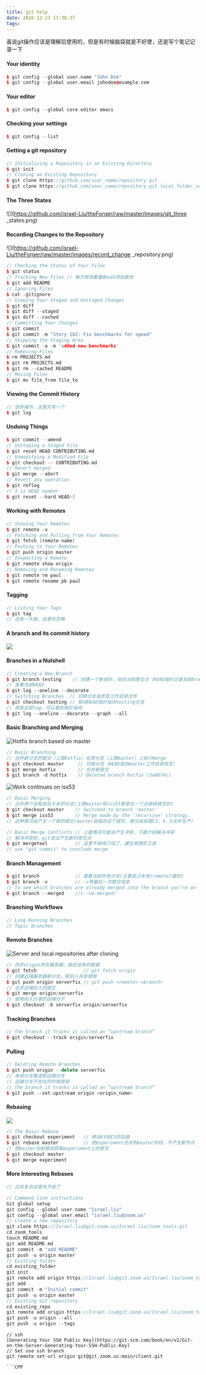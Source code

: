 ```yaml
---
title: git help
date: 2016-12-23 17:38:37
tags:
---
```

虽说git操作应该是理解后使用的，但是有时候脑袋就是不好使，还是写个笔记记录一下
#### Your identity
```CPP
$ git config --global user.name "John Doe"
$ git config --global user.email johndoe@example.com
```
#### Your editor
```CPP
$ git config --global core.editor emacs
```
#### Checking your settings
```CPP
$ git config --list
```
#### Getting a git repository
```CPP
// Initializing a Repository in an Existing Directory
$ git init
// Cloning an Existing Repository
$ git clone https://github.com/user_name/repository.git
$ git clone https://github.com/user_name/repository.git local_folder_name
```
#### The Three States
![](https://github.com/israel-Liu/theForger/raw/master/images/git_three _states.png)
#### Recording Changes to the Repository
![](https://github.com/israel-Liu/theForger/raw/master/images/record_change _repository.png)
```CPP
// Checking the Status of Your Files
$ git status
// Tracking New Files // 每次修改都重新add添加更改
$ git add README
// Ignoring Files
$ cat .gitignore
// Viewing Your Staged and Unstaged Changes
$ git diff
$ git diff --staged
$ git diff --cached
// Committing Your Changes
$ git commit
$ git commit -m "Story 182: Fix benchmarks for speed"
// Skipping the Staging Area
$ git commit -a -m 'added new benchmarks'
// Removing Files
$ rm PROJECTS.md
$ git rm PROJECTS.md
$ git rm --cached README
// Moving Files
$ git mv file_from file_to
```
#### Viewing the Commit History
```CPP
// 很多操作，这里先写一个
$ git log
```
#### Undoing Things
```CPP
$ git commit --amend
// Unstaging a Staged File
$ git reset HEAD CONTRIBUTING.md
// Unmodifying a Modified File
$ git checkout -- CONTRIBUTING.md
// Revert merged
$ git merge --abort
// Revert any operation
$ git reflog
// 3 is HEAD number
$ git reset --hard HEAD~3
```
#### Working with Remotes
```CPP
// Showing Your Remotes
$ git remote -v
// Fetching and Pulling from Your Remotes
$ git fetch [remote-name]
// Pushing to Your Remotes
$ git push origin master
// Inspecting a Remote
$ git remote show origin
// Removing and Renaming Remotes
$ git remote rm paul
$ git remote rename pb paul
```
#### Tagging
```CPP
// Listing Your Tags
$ git tag
// 还有一大推，这里先忽略
```
#### A branch and its commit history
![](https://github.com/israel-Liu/theForger/raw/master/images/git_branching.png)
#### Branches in a Nutshell
```CPP
// Creating a New Branch
$ git branch testing    // 创建一个新指针，指向当前提交点（HEAD指针记录当前branch）
// 查看当前HEAD
$ git log --oneline --decorate
// Switching Branches  // 切换分支会改变工作目录文件
$ git checkout testing // 移动HEAD指针指向testing分支
// 获取全部log，可以看到指针指向
$ git log --oneline --decorate --graph --all
```
#### Basic Branching and Merging
![Hotfix branch based on master](https://github.com/israel-Liu/theForger/raw/master/images/merge_branch.png)
```CPP
// Basic Branching
// 合并新分支的提交（上图hotfix）在原分支（上图master）上执行merge
$ git checkout master     // 切换分支（HEAD指向master工作目录改变）
$ git merge hotfix        // 合并新提交
$ git branch -d hotfix    // Deleted branch hotfix (3a0874c).
```
![Work continues on iss53](https://github.com/israel-Liu/theForger/raw/master/images/merge_two.png)
```CPP
// Basic Merging
// 合并两个没有前后关系的分支(上图master和iss53都是在一个点继续提交的)
$ git checkout master    // Switched to branch 'master'
$ git merge iss53        // Merge made by the 'recursive' strategy.
// 这种情况会产生一个新的提交(master会指向这个提交，提交由前面C3，4，5合并生产)

// Basic Merge Conflicts // 上面情况可能会产生冲突，下面介绍解决冲突
// 解决冲突前，git没法产生新的提交点
$ git mergetool          // 这里不继续介绍了，建议用图形工具
// use "git commit" to conclude merge
```
#### Branch Management
```CPP
$ git branch             // 查看当前所有分支(主要自己本地(remote)建的)
$ git branch -v          // -v带最后一次提交信息
// To see which branches are already merged into the branch you’re on
$ git branch --merged    //(--no-merged)
```
#### Branching Workflows
```CPP
// Long-Running Branches
// Topic Branches
```
#### Remote Branches
![Server and local repositories after cloning](https://github.com/israel-Liu/theForger/raw/master/images/remote_branch.png)
```CPP
// 同步origin所在服务器，我还没有的数据
$ git fetch                 // git fetch origin
// 创建远端服务器新分支，和别人共享使用
$ git push origin serverfix // git push <remote> <branch>
// 合并远端别人的提交
$ git merge origin/serverfix
// 使用别人分享的远端分子
$ git checkout -b serverfix origin/serverfix
```
#### Tracking Branches
```CPP
// the branch it tracks is called an “upstream branch”
$ git checkout --track origin/serverfix
```
#### Pulling
```CPP
// Deleting Remote Branches
$ git push origin --delete serverfix
// 本地分支推送到远端分支
// 远端分支不存在的时候使用
// the branch it tracks is called an “upstream branch”
$ git push --set-upstream origin <origin_name>
```
#### Rebasing
![](https://github.com/israel-Liu/theForger/raw/master/images/rebase.png)
```CPP
// The Basic Rebase
$ git checkout experiment   // 移动C4到C3的后面
$ git rebase master         // 把experiment合并到master的线，不产生新节点
// 把master向前移动获取experiment上的提交
$ git checkout master
$ git merge experiment
```
#### More Interesting Rebases
```CPP
// 比较复杂这里先不说了
```
```CPP
// Command line instructions
Git global setup
git config --global user.name "Israel.liu"
git config --global user.email "israel.liu@zoom.us"
// Create a new repository
git clone https://Israel.liu@git.zoom.us/Israel.liu/zoom_tools.git
cd zoom_tools
touch README.md
git add README.md
git commit -m "add README"
git push -u origin master
// Existing folder
cd existing_folder
git init
git remote add origin https://Israel.liu@git.zoom.us/Israel.liu/zoom_tools.git
git add .
git commit -m "Initial commit"
git push -u origin master
// Existing Git repository
cd existing_repo
git remote add origin https://Israel.liu@git.zoom.us/Israel.liu/zoom_tools.git
git push -u origin --all
git push -u origin --tags
```
```
// ssh
[Generating Your SSH Public Key](https://git-scm.com/book/en/v2/Git-on-the-Server-Generating-Your-SSH-Public-Key)
// Set use ssh branch
git remote set-url origin git@git.zoom.us:main/client.git

```CPP
